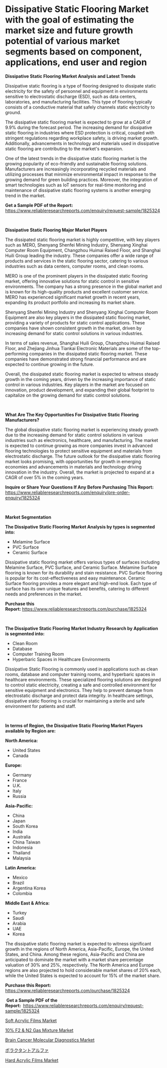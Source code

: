 <p><h1>Dissipative Static Flooring Market with the goal of estimating the market size and future growth potential of various market segments based on component, applications, end user and region</h1></p><p><strong>Dissipative Static Flooring Market Analysis and Latest Trends</strong></p>
<p><p>Dissipative static flooring is a type of flooring designed to dissipate static electricity for the safety of personnel and equipment in environments sensitive to electrostatic discharge (ESD), such as data centers, laboratories, and manufacturing facilities. This type of flooring typically consists of a conductive material that safely channels static electricity to ground.</p><p>The dissipative static flooring market is expected to grow at a CAGR of 9.9% during the forecast period. The increasing demand for dissipative static flooring in industries where ESD protection is critical, coupled with stringent regulations regarding workplace safety, is driving market growth. Additionally, advancements in technology and materials used in dissipative static flooring are contributing to the market's expansion.</p><p>One of the latest trends in the dissipative static flooring market is the growing popularity of eco-friendly and sustainable flooring solutions. Manufacturers are increasingly incorporating recycled materials and utilizing processes that minimize environmental impact in response to the growing demand for green building practices. Moreover, the integration of smart technologies such as IoT sensors for real-time monitoring and maintenance of dissipative static flooring systems is another emerging trend in the market.</p></p>
<p><strong>Get a Sample PDF of the Report:&nbsp;</strong> <a href="https://www.reliableresearchreports.com/enquiry/request-sample/1825324">https://www.reliableresearchreports.com/enquiry/request-sample/1825324</a></p>
<p>&nbsp;</p>
<p><strong>Dissipative Static Flooring Major Market Players</strong></p>
<p><p>The dissipated static flooring market is highly competitive, with key players such as MERO, Shenyang Shenfei Mining Industry, Shenyang Xinghai Computer Room Equipment, Changzhou Huimai Raised Floor, and Shanghai Huili Group leading the industry. These companies offer a wide range of products and services in the static flooring sector, catering to various industries such as data centers, computer rooms, and clean rooms.</p><p>MERO is one of the prominent players in the dissipated static flooring market, offering innovative solutions for static control in sensitive environments. The company has a strong presence in the global market and is known for its high-quality products and excellent customer service. MERO has experienced significant market growth in recent years, expanding its product portfolio and increasing its market share.</p><p>Shenyang Shenfei Mining Industry and Shenyang Xinghai Computer Room Equipment are also key players in the dissipated static flooring market, providing a variety of products for static control applications. These companies have shown consistent growth in the market, driven by increasing demand for static control solutions in various industries.</p><p>In terms of sales revenue, Shanghai Huili Group, Changzhou Huimai Raised Floor, and Zhejiang Jinhua Tiankai Electronic Materials are some of the top-performing companies in the dissipated static flooring market. These companies have demonstrated strong financial performance and are expected to continue growing in the future.</p><p>Overall, the dissipated static flooring market is expected to witness steady growth in the coming years, driven by the increasing importance of static control in various industries. Key players in the market are focused on innovation, product development, and expanding their global footprint to capitalize on the growing demand for static control solutions.</p></p>
<p>&nbsp;</p>
<p><strong>What Are The Key Opportunities For Dissipative Static Flooring Manufacturers?</strong></p>
<p><p>The global dissipative static flooring market is experiencing steady growth due to the increasing demand for static control solutions in various industries such as electronics, healthcare, and manufacturing. The market is expected to continue growing as more companies invest in advanced flooring technologies to protect sensitive equipment and materials from electrostatic discharge. The future outlook for the dissipative static flooring market looks promising, with opportunities for growth in emerging economies and advancements in materials and technology driving innovation in the industry. Overall, the market is projected to expand at a CAGR of over 5% in the coming years.</p></p>
<p><strong>Inquire or Share Your Questions If Any Before Purchasing This Report:</strong> <a href="https://www.reliableresearchreports.com/enquiry/pre-order-enquiry/1825324">https://www.reliableresearchreports.com/enquiry/pre-order-enquiry/1825324</a></p>
<p>&nbsp;</p>
<p><strong>Market Segmentation</strong></p>
<p><strong>The Dissipative Static Flooring Market Analysis by types is segmented into:</strong></p>
<p><ul><li>Melamine Surface</li><li>PVC Surface</li><li>Ceramic Surface</li></ul></p>
<p><p>Dissipative static flooring market offers various types of surfaces including Melamine Surface, PVC Surface, and Ceramic Surface. Melamine Surface flooring is known for its durability and stain resistance. PVC Surface flooring is popular for its cost-effectiveness and easy maintenance. Ceramic Surface flooring provides a more elegant and high-end look. Each type of surface has its own unique features and benefits, catering to different needs and preferences in the market.</p></p>
<p><strong>Purchase this Report:&nbsp;</strong><a href="https://www.reliableresearchreports.com/purchase/1825324">https://www.reliableresearchreports.com/purchase/1825324</a></p>
<p>&nbsp;</p>
<p><strong>The Dissipative Static Flooring Market Industry Research by Application is segmented into:</strong></p>
<p><ul><li>Clean Room</li><li>Database</li><li>Computer Training Room</li><li>Hyperbaric Spaces in Healthcare Environments</li></ul></p>
<p><p>Dissipative Static Flooring is commonly used in applications such as clean rooms, database and computer training rooms, and hyperbaric spaces in healthcare environments. These specialized flooring solutions are designed to control static electricity, creating a safe and controlled environment for sensitive equipment and electronics. They help to prevent damage from electrostatic discharge and protect data integrity. In healthcare settings, dissipative static flooring is crucial for maintaining a sterile and safe environment for patients and staff.</p></p>
<p>&nbsp;</p>
<p><strong>In terms of Region, the Dissipative Static Flooring Market Players available by Region are:</strong></p>
<p>
    <p> <strong> North America: </strong>
        <ul>
            <li>United States</li>
            <li>Canada</li>
        </ul>
        </p> 
    <p> <strong> Europe: </strong>
        <ul>
            <li>Germany</li>
            <li>France</li>
            <li>U.K.</li>
            <li>Italy</li>
            <li>Russia</li>
        </ul>
        </p> 
    <p> <strong> Asia-Pacific: </strong>
        <ul>
            <li>China</li>
            <li>Japan</li>
            <li>South Korea</li>
            <li>India</li>
            <li>Australia</li>
            <li>China Taiwan</li>
            <li>Indonesia</li>
            <li>Thailand</li>
            <li>Malaysia</li>
        </ul>
        </p> 
    <p> <strong> Latin America: </strong>
        <ul>
            <li>Mexico</li>
            <li>Brazil</li>
            <li>Argentina Korea</li>
            <li>Colombia</li>
        </ul>
        </p> 
    <p> <strong> Middle East & Africa: </strong>
        <ul>
            <li>Turkey</li>
            <li>Saudi</li>
            <li>Arabia</li>
            <li>UAE</li>
            <li>Korea</li>
        </ul>
    </p>
    </p>
<p><p>The dissipative static flooring market is expected to witness significant growth in the regions of North America, Asia-Pacific, Europe, the United States, and China. Among these regions, Asia-Pacific and China are anticipated to dominate the market with a market share percentage valuation of 30% and 25%, respectively. The North America and Europe regions are also projected to hold considerable market shares of 20% each, while the United States is expected to account for 15% of the market share.</p></p>
<p><strong>Purchase this Report: </strong><a href="https://www.reliableresearchreports.com/purchase/1825324">https://www.reliableresearchreports.com/purchase/1825324</a></p>
<p>&nbsp;<strong>Get a Sample PDF of the Report:&nbsp;&nbsp;</strong><a href="https://www.reliableresearchreports.com/enquiry/request-sample/1825324">https://www.reliableresearchreports.com/enquiry/request-sample/1825324</a></p>
<p><strong></strong></p>
<p><p><a href="https://github.com/zjyglelu/Market-Research-Report-List-1/blob/main/soft-acrylic-films-market.md">Soft Acrylic Films Market</a></p><p><a href="https://issuu.com/reportprime-2/docs/10-f2-n2-gas-mixture-market-size-2030.pptx">10% F2 & N2 Gas Mixture Market</a></p><p><a href="https://issuu.com/reportprime-2/docs/brain-cancer-molecular-diagnostics-market-size-203">Brain Cancer Molecular Diagnostics Market</a></p><p><a href="https://github.com/vtbvgl20191192/Market-Research-Report-List-1/blob/main/42120401195.md">ポラクタントアルファ</a></p><p><a href="https://github.com/mbisetmhermsr/Market-Research-Report-List-1/blob/main/hard-acrylic-films-market.md">Hard Acrylic Films Market</a></p></p>